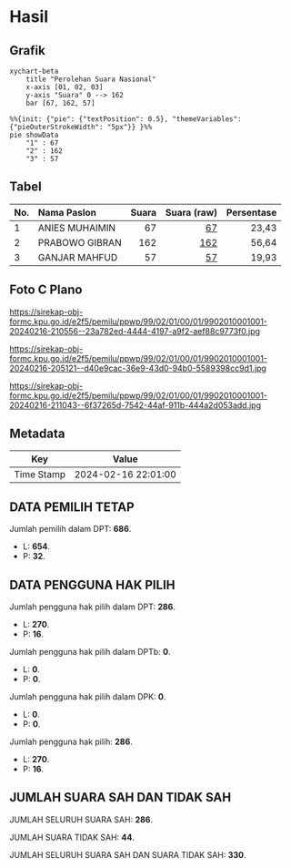# Hasil

## Grafik

```mermaid
xychart-beta
    title "Perolehan Suara Nasional"
    x-axis [01, 02, 03]
    y-axis "Suara" 0 --> 162
    bar [67, 162, 57]
```

```mermaid
%%{init: {"pie": {"textPosition": 0.5}, "themeVariables": {"pieOuterStrokeWidth": "5px"}} }%%
pie showData
    "1" : 67
    "2" : 162
    "3" : 57
```

## Tabel

| No. | Nama Paslon    | Suara | Suara (raw) | Persentase |
|:--- |:-------------- | -----:| -----------:| ----------:|
| 1   | ANIES MUHAIMIN | 67    | [67][p-1]   | 23,43      |
| 2   | PRABOWO GIBRAN | 162   | [162][p-2]  | 56,64      |
| 3   | GANJAR MAHFUD  | 57    | [57][p-3]   | 19,93      |


[p-1]: https://github.com/gigit-pemilu/pemilu-2024/blob/main/pilpres/hitung-suara/sub/99-luar-negeri/sub/02-abuja-nigeria/sub/01-abuja-nigeria/sub/0001-abuja-nigeria/sub/001-pos-001/sub/paslon-1.txt
[p-2]: https://github.com/gigit-pemilu/pemilu-2024/blob/main/pilpres/hitung-suara/sub/99-luar-negeri/sub/02-abuja-nigeria/sub/01-abuja-nigeria/sub/0001-abuja-nigeria/sub/001-pos-001/sub/paslon-2.txt
[p-3]: https://github.com/gigit-pemilu/pemilu-2024/blob/main/pilpres/hitung-suara/sub/99-luar-negeri/sub/02-abuja-nigeria/sub/01-abuja-nigeria/sub/0001-abuja-nigeria/sub/001-pos-001/sub/paslon-3.txt

## Foto C Plano

https://sirekap-obj-formc.kpu.go.id/e2f5/pemilu/ppwp/99/02/01/00/01/9902010001001-20240216-210556--23a782ed-4444-4197-a9f2-aef88c9773f0.jpg

https://sirekap-obj-formc.kpu.go.id/e2f5/pemilu/ppwp/99/02/01/00/01/9902010001001-20240216-205121--d40e9cac-36e9-43d0-94b0-5589398cc9d1.jpg

https://sirekap-obj-formc.kpu.go.id/e2f5/pemilu/ppwp/99/02/01/00/01/9902010001001-20240216-211043--6f37265d-7542-44af-911b-444a2d053add.jpg


## Metadata

| Key        | Value               |
| ---------- | ------------------- |
| Time Stamp | 2024-02-16 22:01:00 |


## DATA PEMILIH TETAP

Jumlah pemilih dalam DPT: **686**.
 * L: **654**.
 * P: **32**.

## DATA PENGGUNA HAK PILIH

Jumlah pengguna hak pilih dalam DPT: **286**.
 * L: **270**.
 * P: **16**.

Jumlah pengguna hak pilih dalam DPTb: **0**.
 * L: **0**.
 * P: **0**.

Jumlah pengguna hak pilih dalam DPK: **0**.
 * L: **0**.
 * P: **0**.

Jumlah pengguna hak pilih: **286**.
 * L: **270**.
 * P: **16**.

## JUMLAH SUARA SAH DAN TIDAK SAH

JUMLAH SELURUH SUARA SAH: **286**.

JUMLAH SUARA TIDAK SAH: **44**.

JUMLAH SELURUH SUARA SAH DAN SUARA TIDAK SAH: **330**.


